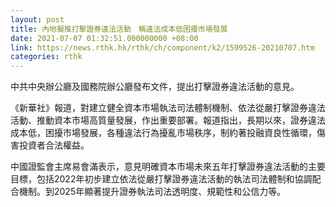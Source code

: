 ```yaml
---
layout: post
title: 內地擬推打擊證券違法活動　稱違法成本低困擾市場發展
date: 2021-07-07 01:32:51.000000000 +08:00
link: https://news.rthk.hk/rthk/ch/component/k2/1599526-20210707.htm
categories: rthk
---
```


中共中央辦公廳及國務院辦公廳發布文件，提出打擊證券違法活動的意見。

《新華社》報道，對建立健全資本市場執法司法體制機制、依法從嚴打擊證券違法活動、推動資本市場高質量發展，作出重要部署。報道指出，長期以來，證券違法成本低，困擾市場發展，各種違法行為擾亂市場秩序，制約著投融資良性循環，傷害投資者合法權益。

中國證監會主席易會滿表示，意見明確資本市場未來五年打擊證券違法活動的主要目標，包括2022年初步建立依法從嚴打擊證券違法活動的執法司法體制和協調配合機制。到2025年顯著提升證券執法司法透明度、規範性和公信力等。
